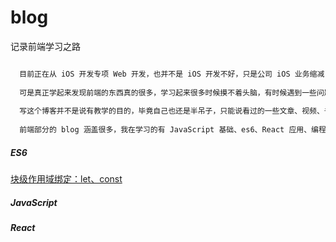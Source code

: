 # blog
记录前端学习之路

```JavaScript

  目前正在从 iOS 开发专项 Web 开发，也并不是 iOS 开发不好，只是公司 iOS 业务缩减，个人也觉得多掌握一点技能也没啥不好，而且可以拓宽自己的技术栈，算是对自己的一个挑战。
  
  可是真正学起来发现前端的东西真的很多，学习起来很多时候摸不着头脑，有时候遇到一些问题，别人侃侃而谈，自己也不免苦恼，其实转念一想，别人积攒了几年的知识，你又岂能一下子全懂，所以还是要静下心来，不要试图把自己半年或者一年后能达到的程序强加在目前的自己，一步一个脚印。
  
  写这个博客并不是说有教学的目的，毕竟自己也还是半吊子，只能说看过的一些文章、视频、书籍，整理成文档，写出来的过程不仅是自己消化的过程，可以加深印象，而且可以方便以后自己查阅。如果顺便还能给读者一些帮助，那何乐而不为呢。
  
  前端部分的 blog 涵盖很多，我在学习的有 JavaScript 基础、es6、React 应用、编程思想（jQuery、underscope）以及一些边缘涉及到的，可能会很杂~~~
```

##### ES6
[块级作用域绑定：let、const](https://github.com/K-Kevin/blog/issues/1)

##### JavaScript

##### React

